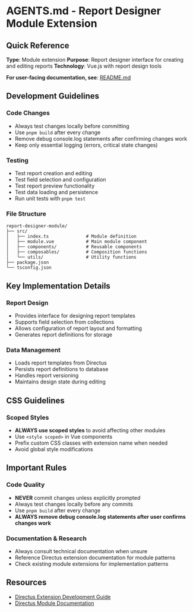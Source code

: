 # AGENTS.md - Report Designer Module Extension

## Quick Reference

**Type**: Module extension
**Purpose**: Report designer interface for creating and editing reports
**Technology**: Vue.js with report design tools

**For user-facing documentation, see**: [README.md](README.md)

## Development Guidelines

### Code Changes
- Always test changes locally before committing
- Use `pnpm build` after every change
- Remove debug console.log statements after confirming changes work
- Keep only essential logging (errors, critical state changes)

### Testing
- Test report creation and editing
- Test field selection and configuration
- Test report preview functionality
- Test data loading and persistence
- Run unit tests with `pnpm test`

### File Structure
```
report-designer-module/
├── src/
│   ├── index.ts              # Module definition
│   ├── module.vue            # Main module component
│   ├── components/           # Reusable components
│   ├── composables/          # Composition functions
│   └── utils/                # Utility functions
├── package.json
└── tsconfig.json
```

## Key Implementation Details

### Report Design
- Provides interface for designing report templates
- Supports field selection from collections
- Allows configuration of report layout and formatting
- Generates report definitions for storage

### Data Management
- Loads report templates from Directus
- Persists report definitions to database
- Handles report versioning
- Maintains design state during editing

## CSS Guidelines

### Scoped Styles
- **ALWAYS use scoped styles** to avoid affecting other modules
- Use `<style scoped>` in Vue components
- Prefix custom CSS classes with extension name when needed
- Avoid global style modifications

## Important Rules

### Code Quality
- **NEVER** commit changes unless explicitly prompted
- Always test changes locally before any commits
- Use `pnpm build` after every change
- **ALWAYS remove debug console.log statements after user confirms changes work**

### Documentation & Research
- Always consult technical documentation when unsure
- Reference Directus extension documentation for module patterns
- Check existing module extensions for implementation patterns

## Resources

- [Directus Extension Development Guide](https://docs.directus.io/extensions/)
- [Directus Module Documentation](https://docs.directus.io/extensions/modules/)

